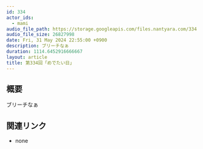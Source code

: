 ```yaml
---
id: 334
actor_ids:
  - mami
audio_file_path: https://storage.googleapis.com/files.nantyara.com/334.mp3
audio_file_size: 26827998
date: Fri, 31 May 2024 22:55:00 +0900
description: ブリーチなぁ
duration: 1114.6452916666667
layout: article
title: 第334回「めでたい日」
---
```

## 概要

ブリーチなぁ

## 関連リンク

* none
